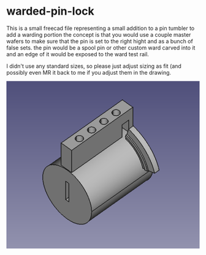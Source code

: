 # warded-pin-lock

This is a small freecad file representing a small addition to a pin tumbler to add a warding portion
the concept is that you would use a couple master wafers to make sure that the pin is set to the right hight and as a bunch of false sets.
the pin would be a spool pin or other custom ward carved into it and an edge of it would be exposed to the ward test rail.

I didn't use any standard sizes, so please just adjust sizing as fit (and possibly even MR it back to me if you adjust them in the drawing.

![Warded Pin Tumbler Lock](https://github.com/dicetrash/warded-pin-lock/blob/main/ward-pin.png)
